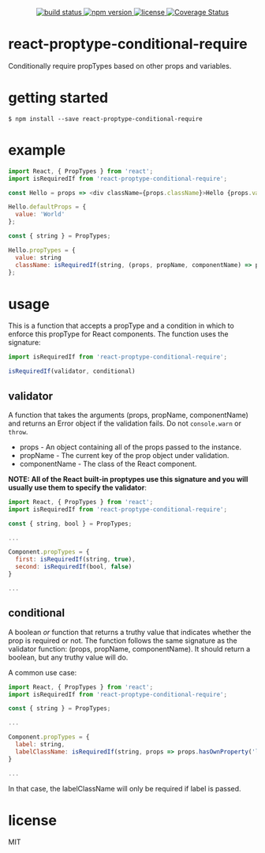 <p align="center">
  <a href="https://travis-ci.org/evcohen/react-proptype-conditional-require">
    <img src="https://api.travis-ci.org/evcohen/react-proptype-conditional-require.svg?branch=master"
         alt="build status">
  </a>
  <a href="https://npmjs.org/package/react-proptype-conditional-require">
    <img src="https://img.shields.io/npm/v/react-proptype-conditional-require.svg"
         alt="npm version">
  </a>
  <a href="https://github.com/evcohen/react-proptype-conditional-require/blob/master/LICENSE.md">
    <img src="https://img.shields.io/badge/license-MIT-blue.svg"
         alt="license">
  </a>
  <a href='https://coveralls.io/github/evcohen/react-proptype-conditional-require?branch=master'>
    <img src='https://coveralls.io/repos/github/evcohen/react-proptype-conditional-require/badge.svg?branch=master' alt='Coverage Status' />
  </a>
</p>

# react-proptype-conditional-require

Conditionally require propTypes based on other props and variables.

# getting started

```
$ npm install --save react-proptype-conditional-require
```

# example

``` js
import React, { PropTypes } from 'react';
import isRequiredIf from 'react-proptype-conditional-require';

const Hello = props => <div className={props.className}>Hello {props.value}!</div>;

Hello.defaultProps = {
  value: 'World'
};

const { string } = PropTypes;

Hello.propTypes = {
  value: string
  className: isRequiredIf(string, (props, propName, componentName) => props.hasOwnProperty('value'))
};
```

# usage

This is a function that accepts a propType and a condition in which to enforce this propType for React components. The function uses the signature:

```js
import isRequiredIf from 'react-proptype-conditional-require';

isRequiredIf(validator, conditional)
```

## validator
A function that takes the arguments (props, propName, componentName) and returns an Error object if the validation fails. Do not `console.warn` or `throw`.
  - props - An object containing all of the props passed to the instance.
  - propName - The current key of the prop object under validation.
  - componentName - The class of the React component.

**NOTE: All of the React built-in proptypes use this signature and you will usually use them to specify the validator**:

```js
import React, { PropTypes } from 'react';
import isRequiredIf from 'react-proptype-conditional-require';

const { string, bool } = PropTypes;

...

Component.propTypes = {
  first: isRequiredIf(string, true),
  second: isRequiredIf(bool, false)
}

...
```

## conditional
A boolean *or* function that returns a truthy value that indicates whether the prop is required or not. The function follows the same signature as the validator function: (props, propName, componentName). It should return a boolean, but any truthy value will do.

A common use case:

```js
import React, { PropTypes } from 'react';
import isRequiredIf from 'react-proptype-conditional-require';

const { string } = PropTypes;

...

Component.propTypes = {
  label: string,
  labelClassName: isRequiredIf(string, props => props.hasOwnProperty('label'));
}

...
```

In that case, the labelClassName will only be required if label is passed.

# license
MIT